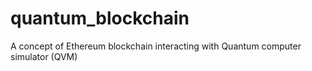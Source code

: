 # quantum_blockchain
A concept of Ethereum blockchain interacting with Quantum computer simulator (QVM)

